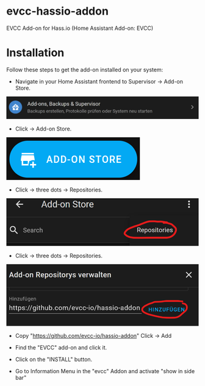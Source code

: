 # evcc-hassio-addon
EVCC Add-on for Hass.io (Home Assistant Add-on: EVCC)

# Installation

Follow these steps to get the add-on installed on your system:

  - Navigate in your Home Assistant frontend to Supervisor -> Add-on Store.
  
  ![Screenshot](docs/addonstore.png)
  
  - Click -> Add-on Store.
  
  ![Screenshot](docs/addonstore2.png)
  
  - Click -> three dots -> Repositories.
  
  ![Screenshot](docs/addonstore3.png)
  
  - Click -> three dots -> Repositories.
  
  ![Screenshot](docs/addonstore4.png)
  
  - Copy "https://github.com/evcc-io/hassio-addon" Click -> Add
  
  - Find the "EVCC" add-on and click it.
  - Click on the "INSTALL" button.
  - Go to Information Menu in the "evcc" Addon and activate "show in side bar"
